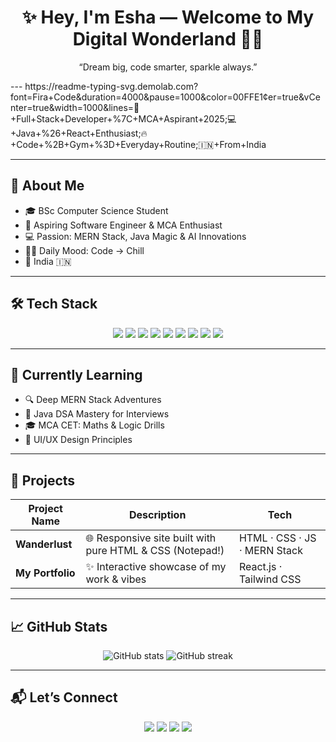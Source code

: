 <div align="center">
  <h1>✨ Hey, I'm Esha — Welcome to My Digital Wonderland 👩‍💻</h1>
  <p>“Dream big, code smarter, sparkle always.”</p>
</div>
---
https://readme-typing-svg.demolab.com?font=Fira+Code&duration=4000&pause=1000&color=00FFE1&center=true&vCenter=true&width=1000&lines=🚀+Full+Stack+Developer+%7C+MCA+Aspirant+2025;💻+Java+%26+React+Enthusiast;🔥+Code+%2B+Gym+%3D+Everyday+Routine;🇮🇳+From+India

---

## 💖 About Me
- 🎓 BSc Computer Science Student  
- 🎯 Aspiring Software Engineer & MCA Enthusiast  
- 💻 Passion: MERN Stack, Java Magic & AI Innovations  
- 🏋️‍♀️ Daily Mood: Code → Chill  
- 📍 India 🇮🇳

---

## 🛠 Tech Stack
<p align="center">
  <img src="https://img.shields.io/badge/HTML5-⁠E34F26?style=flat-square&logo=html5&logoColor=white"/>
  <img src="https://img.shields.io/badge/CSS3-1572B6?style=flat-square&logo=css3&logoColor=white"/>
  <img src="https://img.shields.io/badge/JavaScript-F7DF1E?style=flat-square&logo=javascript&logoColor=black"/>
  <img src="https://img.shields.io/badge/React-20232A?style=flat-square&logo=react&logoColor=61DAFB"/>
  <img src="https://img.shields.io/badge/Node.js-339933?style=flat-square&logo=node.js&logoColor=white"/>
  <img src="https://img.shields.io/badge/Express.js-000000?style=flat-square&logo=express&logoColor=white"/>
  <img src="https://img.shields.io/badge/MongoDB-4EA94B?style=flat-square&logo=mongodb&logoColor=white"/>
  <img src="https://img.shields.io/badge/Java-007396?style=flat-square&logo=java&logoColor=white"/>
  <img src="https://img.shields.io/badge/Python-3776AB?style=flat-square&logo=python&logoColor=white"/>
</p>

---

## 🌱 Currently Learning
- 🔍 Deep MERN Stack Adventures  
- 🔢 Java DSA Mastery for Interviews  
- 🎓 MCA CET: Maths & Logic Drills  
- 🎨 UI/UX Design Principles

---

## 🚀 Projects
| Project Name         | Description                                                 | Tech               |
| -------------------- | ----------------------------------------------------------- | ------------------ |
| **Wanderlust**  | 🌐 Responsive site built with pure HTML & CSS (Notepad!)    | HTML · CSS · JS · MERN Stack  |
| **My Portfolio**     | ✨ Interactive showcase of my work & vibes                  | React.js · Tailwind CSS |

---

## 📈 GitHub Stats
<p align="center">
  <img src="https://github-readme-stats.vercel.app/api?username=esha-username&show_icons=true&theme=dracula" alt="GitHub stats" />
  <img src="https://github-readme-streak-stats.herokuapp.com/?user=esha-username&theme=dracula&hide_border=true" alt="GitHub streak" />
</p>

---

## 📬 Let’s Connect
<p align="center">
  <a href="mailto:esha@example.com"><img src="https://img.shields.io/badge/Gmail-D14836?style=flat-square&logo=gmail&logoColor=white"/></a>
  <a href="https://linkedin.com/in/esha-link"><img src="https://img.shields.io/badge/LinkedIn-0A66C2?style=flat-square&logo=linkedin&logoColor=white"/></a>
  <a href="https://github.com/esha-username"><img src="https://img.shields.io/badge/GitHub-181717?style=flat-square&logo=github&logoColor=white"/></a>
  <a href="https://your-portfolio.site"><img src="https://img.shields.io/badge/Portfolio-000000?style=flat-square&logo=vercel&logoColor=white"/></a>
</p>

<!--
**esha3123/esha3123** is a ✨ _special_ ✨ repository because its `README.md` (this file) appears on your GitHub profile.

Here are some ideas to get you started:

- 🔭 I’m currently working on ...
- 🌱 I’m currently learning ...
- 👯 I’m looking to collaborate on ...
- 🤔 I’m looking for help with ...
- 💬 Ask me about ...
- 📫 How to reach me: ...
- 😄 Pronouns: ...
- ⚡ Fun fact: ...
-->
